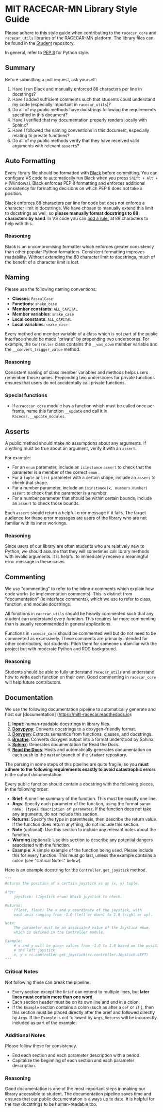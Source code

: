 # MIT RACECAR-MN Library Style Guide

Please adhere to this style guide when contributing to the `racecar_core` and `racecar_utils` libraries of the RACECAR-MN platform. The library files can be found in the [Student](https://github.com/MITLLRacecar/Student/tree/develop/library) repository.

In general, refer to [PEP 8](https://www.python.org/dev/peps/pep-0008/) for Python style.

## Summary

Before submitting a pull request, ask yourself:

1. Have I run Black and manually enforced 88 characters per line in docstrings?
2. Have I added sufficient comments such that students could understand my code (especially important in `racecar_utils`)?
3. Do all of my public methods have docstrings following the requirements specified in this document?
4. Have I verified that my documentation properly renders locally with Sphinx?
5. Have I followed the naming conventions in this document, especially relating to private functions?
6. Do all of my public methods verify that they have received valid arguments with relevant `assert`s?

## Auto Formatting

Every library file should be formatted with [Black](https://pypi.org/project/black/) before committing. You can configure VS code to automatically run Black when you press `Shift + Alt + F` (Windows). Black enforces PEP 8 formatting and enforces additional consistency for formatting decisions on which PEP 8 does not take a position.

Black enforces 88 characters per line for code but does not enforce a character limit in docstrings. We have chosen to manually extend this limit to docstrings as well, so **please manually format docstrings to 88 characters by hand**. In VS code you can [add a ruler](https://stackoverflow.com/questions/29968499/vertical-rulers-in-visual-studio-code) at 88 characters to help with this.

### Reasoning

Black is an uncompromising formatter which enforces greater consistency than other popular Python formatters. Consistent formatting improves readability. Without extending the 88 character limit to docstrings, much of the benefit of a character limit is lost.

## Naming

Please use the following naming conventions:

- **Classes**: `PascalCase`
- **Functions**: `snake_case`
- **Member constants**: `ALL_CAPITAL`
- **Member variables**: `snake_case`
- **Local constants**: `ALL_CAPITAL`
- **Local variables**: `snake_case`

Every method and member variable of a class which is not part of the public interface should be made "private" by prepending two underscores. For example, the `Controller` class contains the `__was_down` member variable and the `__convert_trigger_value` method.

### Reasoning

Consistent naming of class member variables and methods helps users remember those names. Prepending two underscores for private functions ensures that users do not accidentally call private functions.

### Special functions

- If a `racecar_core` module has a function which must be called once per frame, name this function `__update` and call it in `Racecar.__update_modules`.

## Asserts

A public method should make no assumptions about any arguments. If anything must be true about an argument, verify it with an `assert`.

For example:

- For an `enum` parameter, include an `isinstance` `assert` to check that the parameter is a member of the correct `enum` .
- For a `tuple` or `list` parameter with a certain shape, include an `assert` to check that shape.
- Far a number parameter, include an `isinstance(x, numbers.Number)` `assert` to check that the parameter is a number.
- For a number parameter that should be within certain bounds, include an `assert` to check those bounds.

Each `assert` should return a helpful error message if it fails. The target audience for these error messages are users of the library who are not familiar with its inner workings.

### Reasoning

Since users of our library are often students who are relatively new to Python, we should assume that they will sometimes call library methods with invalid arguments. It is helpful to immediately receive a meaningful error message in these cases.

## Commenting

We use "commenting" to refer to the inline `#` comments which explain how code works (ie implementation comments). This is distinct from "documentation" (ie interface comments), which we use to refer to class, function, and module docstrings.

All functions in `racecar_utils` should be heavily commented such that any student can understand every function. This requires far more commenting than is usually recommended in general applications.

Functions in `racecar_core` should be commented well but do not need to be commented as excessively. These comments are primarily intended for other contributors, not students. Pitch them for someone unfamiliar with the project but with moderate Python and ROS background.

### Reasoning

Students should be able to fully understand `racecar_utils` and understand how to write each function on their own. Good commenting in `racecar_core` will help future contributors.

## Documentation

We use the following documentation pipeline to automatically generate and host our [documentation] (<https://mitll-racecar.readthedocs.io>):

1. **Input**: human-readable docstrings in library files.
2. **[Doxypypy](https://pypi.org/project/doxypypy/)**: Converts docstrings to a doxygen-friendly format.
3. **[Doxygen](http://doxygen.nl/)**: Extracts semantics from functions, classes, and docstrings.
4. **[Breathe](https://pypi.org/project/breathe/)**: Converts doxygen output into a format understood by Sphinx.
5. **[Sphinx](https://pypi.org/project/Sphinx/)**: Generates documentation for Read the Docs.
6. **[Read the Docs](https://readthedocs.org/)**: Hosts and automatically generates documentation on each push to the `master` branch of the `Student` repository.

The parsing in some steps of this pipeline are quite fragile, so you **must adhere to the following requirements exactly to avoid catastrophic errors** is the output documentation.

Every public function should contain a docstring with the following pieces, in the following order:

- **Brief**: A one line summary of the function. This must be exactly one line.
- **Args**: Specify each parameter of the function, using the format `param name: (type) description of parameter`. If the function does not take any arguments, do not include this section.
- **Returns**: Specify the type in parenthesis, then describe the return value. If the function does return anything, do not include this section.
- **Note** (optional): Use this section to include any relevant notes about the function.
- **Warning** (optional): Use this section to describe any potential dangers associated with the function.
- **Example**: A simple example of the function being used. Please include this for every function. This must go last, unless the example contains a colon (see "Critical Notes" below).

Here is an example docstring for the `Controller.get_joystick` method.

```python
"""
Returns the position of a certain joystick as an (x, y) tuple.

Args:
    joystick: (Joystick enum) Which joystick to check.

Returns:
    (float, float) The x and y coordinate of the joystick, with
    each axis ranging from -1.0 (left or down) to 1.0 (right or up).

Note:
    The parameter must be an associated value of the Joystick enum,
    which is defined in the Controller module.

Example:
    # x and y will be given values from -1.0 to 1.0 based on the position of
    # the left joystick
    x, y = rc.controller.get_joystick(rc.controller.Joystick.LEFT)
"""
```

### Critical Notes

Not following these can break the pipeline.

- Every section except the `Brief` can extend to multiple lines, but **later lines must contain more than one word**.
- Each section header must be on its own line and end in a colon.
- If the `Example` section contains a colon (such as after a `def` or `if` ), then this section must be placed directly after the brief and followed directly by `Args`. If the `Example` is not followed by `Args`, `Returns` will be incorrectly included as part of the example.

### Additional Notes

Please follow these for consistency.

- End each section and each parameter description with a period.
- Capitalize the beginning of each section and each parameter description.

### Reasoning

Good documentation is one of the most important steps in making our library accessible to student. The documentation pipeline saves time and ensures that our public documentation is always up to date. It is helpful for the raw docstrings to be human-readable too.
